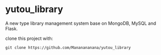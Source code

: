 # yutou_library
A new type library management system base on MongoDB, MySQL and Flask.

clone this project with:

`git clone https://github.com/Mananananana/yutou_library`